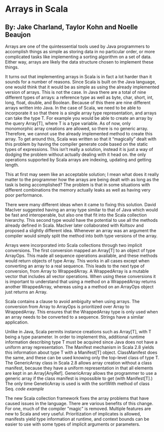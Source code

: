 Arrays in Scala
===============
By: Jake Charland, Taylor Kohn and Noelle Beaujon
-------------------------------------------------
Arrays are one of the quintessential tools used by Java programmers to accomplish things as simple as storing data 
in no particular order, or more complicated tasks like implementing a sorting algorithm on a set of data. Either way, 
arrays are likely the data structure chosen to implement these things. 

It turns out that implementing arrays in Scala is in fact a lot harder than it sounds for a number of reasons. 
Since Scala is built on the Java language, one would think that it would be as simple as using the already implemented 
version of arrays. This is not the case. In Java there are a total of nine different types of arrays: a reference type 
as well as byte, char, short, int, long, float, double, and Boolean. Because of this there are nine different arrays 
written into Java. In the case of Scala, we need to be able to incorporate it so that there is a single array type 
representation, and arrays can take the type T. For example you would be able to create an array by the query Array[T], 
where T is a type variable. As of now, only monomorphic array creations are allowed, so there is no generic array. 
Therefore, we cannot use the already implemented method to create this array. To get around this, Scala was written 
so that it “magically” dealt with this problem by having the compiler generate code based on the static types of 
expressions. This isn’t really a solution, instead it is just a way of dodging the problem without actually dealing 
with it head on. the only operations supported by Scala arrays are indexing, updating and getting length.

This at first may seem like an acceptable solution; I mean what does it really matter to the programmer how the 
arrays are being dealt with as long as the task is being accomplished? The problem is that in some situations with 
different combinations the memory actually leaks as well as having very poor performance. 

There were many different ideas when it came to fixing this solution. David MacIver suggested having an array type 
similar to that of Java which would be fast and interoperable, but also one that fit into the Scala collection hierarchy. 
This second type would have the potential to use all the methods already defined in Scala. MacIver later collaborated 
with Koltsov and proposed a slightly different idea. Whenever an array was an argument the compiler would simply split 
the method into both type versions of the array.


Arrays were incorporated into Scala collections through two implicit conversions.
The first conversion mapped an Array[T] to an object of type ArrayOps. This made all sequence operations
available, and these methods would return objects of type Array. This works in all cases except when converting 
an array to a real sequence. This leads to the next type of conversion, from Array to WrappedArray. A WrappedArray
is a mutable vector that includes all vector operations. When using these conversions it is important to understand
that using a method on a WrappedArray returns another WrappedArray, whereas using a a method on an ArrayOps object
just returns an Array.

Scala contains a clause to avoid ambiguity when using arrays. The conversion from Array to ArrayOps is prioritized 
over Array to WrappedArray. This ensures that the WrappedArray type is only used when an array needs to be converted
to a sequence. Strings have a similar application.

Unlike in Java, Scala permits instance creations such as Array[T], with T being a type parameter. In order to implement 
this, additional runtime information describing type T must be acquired since Java does not have a uniform array 
representation. The Manifest mechanism in Scala 2.8 yields this information about type T with a Manifest[T] object. 
ClassManifest does the same, and these can be used knowing only the top-level class of type T. The GenericArray class 
in Scala 2.8 allows array creation without a class manifest, because they have a uniform representation in that all 
elements are kept in an Array[AnyRef]. GenericArray allows the programmer to use a generic array if the class manifest 
is impossible to get (with Manifest[T].) The only time GeneticArray is used is with the sortWith method of class Seq. 
*code example*

The new Scala collection framework fixes the array problems that have caused issues in the language. There are various 
benefits of this change. For one, much of the compiler "magic" is removed. Multiple features are new to Scala and very 
useful. Prioritization of implicates is allowed, manifests yield type information at runtime, and context bounds can be 
easier to use with some types of implicit arguments or parameters. 
